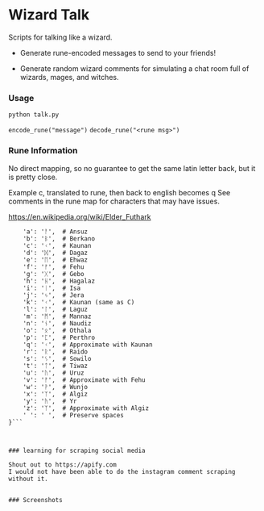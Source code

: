 # Wizard Talk

Scripts for talking like a wizard.

* Generate rune-encoded messages to send to your friends!

* Generate random wizard comments for simulating a chat room full of wizards, mages, and witches.



### Usage

`python talk.py`

`encode_rune("message")`
`decode_rune("<rune msg>")`




### Rune Information

No direct mapping, so no guarantee to get the same latin letter back, but it is pretty close.

Example c, translated to rune, then back to english becomes q
See comments in the rune map for characters that may have issues.

https://en.wikipedia.org/wiki/Elder_Futhark


```LATIN_TO_RUNIC = {
    'a': 'ᚨ',  # Ansuz
    'b': 'ᛒ',  # Berkano
    'c': 'ᚲ',  # Kaunan
    'd': 'ᛞ',  # Dagaz
    'e': 'ᛖ',  # Ehwaz
    'f': 'ᚠ',  # Fehu
    'g': 'ᚷ',  # Gebo
    'h': 'ᚺ',  # Hagalaz
    'i': 'ᛁ',  # Isa
    'j': 'ᛃ',  # Jera
    'k': 'ᚲ',  # Kaunan (same as C)
    'l': 'ᛚ',  # Laguz
    'm': 'ᛗ',  # Mannaz
    'n': 'ᚾ',  # Naudiz
    'o': 'ᛟ',  # Othala
    'p': 'ᛈ',  # Perthro
    'q': 'ᚲ',  # Approximate with Kaunan
    'r': 'ᚱ',  # Raido
    's': 'ᛊ',  # Sowilo
    't': 'ᛏ',  # Tiwaz
    'u': 'ᚢ',  # Uruz
    'v': 'ᚠ',  # Approximate with Fehu
    'w': 'ᚹ',  # Wunjo
    'x': 'ᛉ',  # Algiz
    'y': 'ᚤ',  # Yr
    'z': 'ᛉ',  # Approximate with Algiz
    ' ': ' ',  # Preserve spaces
}```



### learning for scraping social media

Shout out to https://apify.com 
I would not have been able to do the instagram comment scraping without it.


### Screenshots



